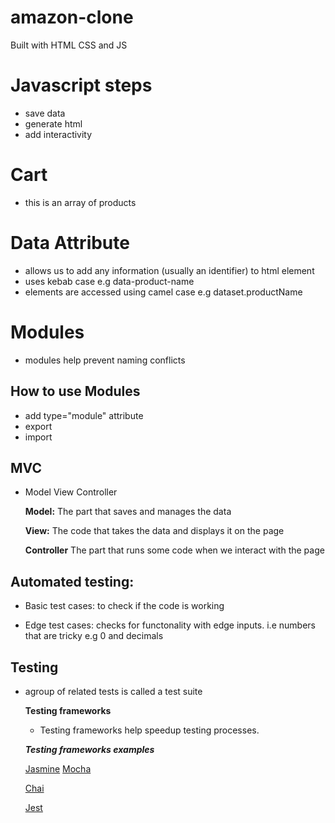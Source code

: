 # amazon-clone
Built with HTML CSS and JS

# Javascript steps
- save data
- generate html
- add interactivity

# Cart
- this is an array of products

# Data Attribute
- allows us to add any information (usually an identifier) to html element
- uses kebab case e.g data-product-name
- elements are accessed using camel case e.g dataset.productName

# Modules
- modules help prevent naming conflicts

## How to use Modules
- add type="module" attribute
- export
- import

## MVC 
- Model View Controller

  **Model:** The part that saves and manages the data

  **View:** The code that takes the data and displays it on the page
  
  **Controller** The part that runs some code when we interact with the page

## Automated testing:

  - Basic test cases: to check if the code is working

  - Edge test cases: checks for functonality with edge inputs. i.e numbers that are tricky e.g
  0 and decimals

## Testing

- agroup of related tests is called a test suite

  **Testing frameworks**
  - Testing frameworks help speedup testing processes.

  ***Testing frameworks examples***

    [Jasmine](https://jasmine.github.io/)
    [Mocha]()

    [Chai]()
    
    [Jest]()


